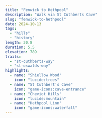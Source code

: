 ```yaml
---
title: "Fenwick to Hethpool"
description: "Walk via St Cuthberts Cave"
slug: "fenwick-to-hethpool"
date: 2024-10-13
tags:
  - "hills"
  - "history"
length: 30.8
duration: 5.5
elevation: 789
trails:
  - "st-cuthberts-way"
  - "st-oswalds-way"
highlights:
  - name: "Shiellow Wood"
    icon: "lucide:trees"
  - name: "St Cuthbert's Cave"
    icon: "game-icons:cave-entrance"
  - name: "Cheviot Hills"
    icon: "lucide:mountain"
  - name: "Hethpool Linn"
    icon: "game-icons:waterfall"
---
```

